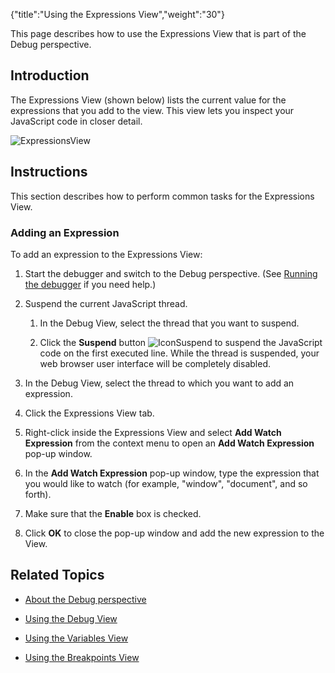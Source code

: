 {"title":"Using the Expressions View","weight":"30"}

This page describes how to use the Expressions View that is part of the Debug perspective.

## Introduction

The Expressions View (shown below) lists the current value for the expressions that you add to the view. This view lets you inspect your JavaScript code in closer detail.

![ExpressionsView](/Images/appc/download/attachments/30083111/ExpressionsView.png)

## Instructions

This section describes how to perform common tasks for the Expressions View.

### Adding an Expression

To add an expression to the Expressions View:

1. Start the debugger and switch to the Debug perspective. (See [Running the debugger](/docs/appc/Axway_Appcelerator_Studio/Axway_Appcelerator_Studio_Guide/Web_Development/JavaScript_Development/Debugging_JavaScript/Running_the_debugger/) if you need help.)

2. Suspend the current JavaScript thread.

    1. In the Debug View, select the thread that you want to suspend.

    2. Click the **Suspend** button ![IconSuspend](/Images/appc/download/attachments/30083111/IconSuspend.png) to suspend the JavaScript code on the first executed line. While the thread is suspended, your web browser user interface will be completely disabled.

3. In the Debug View, select the thread to which you want to add an expression.

4. Click the Expressions View tab.

5. Right-click inside the Expressions View and select **Add Watch Expression** from the context menu to open an **Add Watch Expression** pop-up window.

6. In the **Add Watch Expression** pop-up window, type the expression that you would like to watch (for example, "window", "document", and so forth).

7. Make sure that the **Enable** box is checked.

8. Click **OK** to close the pop-up window and add the new expression to the View.

## Related Topics

* [About the Debug perspective](/docs/appc/Axway_Appcelerator_Studio/Axway_Appcelerator_Studio_Guide/Web_Development/JavaScript_Development/Debugging_JavaScript/About_the_Debug_perspective/)

* [Using the Debug View](/docs/appc/Axway_Appcelerator_Studio/Axway_Appcelerator_Studio_Guide/Web_Development/JavaScript_Development/Debugging_JavaScript/About_the_Debug_perspective/Using_the_Debug_View/)

* [Using the Variables View](/docs/appc/Axway_Appcelerator_Studio/Axway_Appcelerator_Studio_Guide/Web_Development/JavaScript_Development/Debugging_JavaScript/About_the_Debug_perspective/Using_the_Variables_View/)

* [Using the Breakpoints View](/docs/appc/Axway_Appcelerator_Studio/Axway_Appcelerator_Studio_Guide/Web_Development/JavaScript_Development/Debugging_JavaScript/About_the_Debug_perspective/Using_the_Breakpoints_View/)
